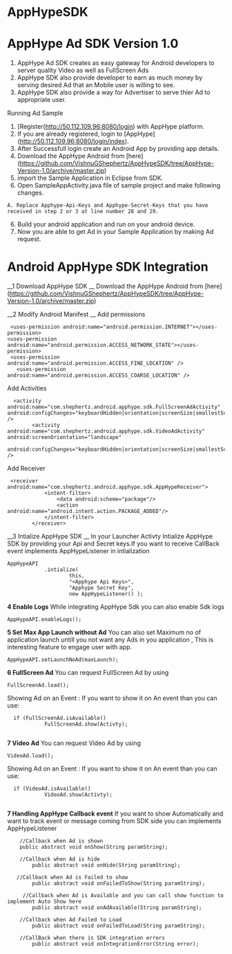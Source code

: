 AppHypeSDK
==========

# AppHype Ad SDK Version 1.0


1. AppHype Ad SDK creates as easy gateway for  Android developers to server quality Video as well as FullScreen Ads
2. AppHype SDK also provide developer to earn as much money by serving desired Ad that an Mobile user is willing to see.
3. AppHype SDK also provide a way for Advertiser to serve thier Ad to appropriate user.

Running Ad Sample
1. [Register(http://50.112.109.96:8080/login) with AppHype platform.
2. If you are already registered, login to [AppHype] (http://50.112.109.96:8080/login/index).
3. After Successfull login create an Android App by providing app details.
4. Download the AppHype Android  from [here] (https://github.com/VishnuGShephertz/AppHypeSDK/tree/AppHype-Version-1.0/archive/master.zip)
5. import the Sample Application in Eclipse from SDK.
5. Open SampleAppActivity.java file of sample project and make following changes.

```
A. Replace Apphype-Api-Keys and Apphype-Secret-Keys that you have received in step 2 or 3 at line number 28 and 29.

```
6. Build your android application and run on your android device.
7. Now you are able to get Ad in your Sample Application by making Ad request.

# Android AppHype SDK Integration

__1 Download AppHype SDK __ Download the AppHype Android  from [here] (https://github.com/VishnuGShephertz/AppHypeSDK/tree/AppHype-Version-1.0/archive/master.zip)


__2 Modify Android Manifest  __ 
Add permissions 
```
 <uses-permission android:name="android.permission.INTERNET"></uses-permission>
<uses-permission android:name="android.permission.ACCESS_NETWORK_STATE"></uses-permission>
 <uses-permission android:name="android.permission.ACCESS_FINE_LOCATION" />
   <uses-permission android:name="android.permission.ACCESS_COARSE_LOCATION" />
```

Add Activities

```
  <activity android:name="com.shephertz.android.apphype.sdk.FullScreenAdActivity" android:configChanges="keyboardHidden|orientation|screenSize|smallestScreenSize" />
        <activity android:name="com.shephertz.android.apphype.sdk.VideoAdActivity" android:screenOrientation="landscape"
             android:configChanges="keyboardHidden|orientation|screenSize|smallestScreenSize" />
```
Add Receiver

```
 <receiver android:name="com.shephertz.android.apphype.sdk.AppHypeReceiver">
            <intent-filter>
                <data android:scheme="package"/>
                <action android:name="android.intent.action.PACKAGE_ADDED"/>
            </intent-filter>
        </receiver>
```

__3 Intialize AppHype SDK __ In your Launcher Activty Intialize AppHype SDK by providing your Api and Secret keys.If you want to receive CallBack event implements AppHypeListener in intialization 
```
AppHypeAPI
			.intialize(
					this,
					"<Apphype Api Keys>",
					"Apphype Secret Key",
					new AppHypeListener() );
```

__4 Enable Logs__ While integrating AppHype Sdk you can also enable Sdk logs 

```
AppHypeAPI.enableLogs();

```
__5 Set Max App Launch without Ad__ You can also set Maximum no of application launch untill you not want any Ads in you application ,
This is interesting feature to engage user with app.

```
AppHypeAPI.setLaunchNoAd(maxLaunch);

```

__6 FullScreen Ad__ You can request FullScreen Ad by using

```
FullScreenAd.load();

```
Showing Ad on an Event : If you want to show it on An event than you can use:

```
  if (FullScreenAd.isAvailable()
			FullScreenAd.show(Activty);
				
```
__7 Video Ad__ You can request Video Ad by using

```
VideoAd.load();

```
Showing Ad on an Event : If you want to show it on An event than you can use:

```
  if (VideoAd.isAvailable()
			VideoAd.show(Activty);
				
```
__7 Handling AppHype Callback event__ If you want to show Automatically and want to track event or message coming from SDK side you can implements AppHypeListener

``` 
    //Callback when Ad is shown
    public abstract void onShow(String paramString);
    
    //Callback when Ad is hide
		public abstract void onHide(String paramString);
		
   //Callback when Ad is Failed to show
		public abstract void onFailedToShow(String paramString);
		
     //Callback when Ad is Available and you can call show function to implement Auto Show here
		public abstract void onAdAvailable(String paramString);

    //Callback when Ad Failed to Load
		public abstract void onFailedToLoad(String paramString);
    
    //CallBack when there is SDK integration errors
		public abstract void onIntegrationError(String error);
				
```



